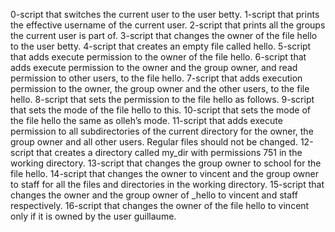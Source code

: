 0-script that switches the current user to the user betty.
1-script that prints the effective username of the current user.
2-script that prints all the groups the current user is part of.
3-script that changes the owner of the file hello to the user betty.
4-script that creates an empty file called hello.
5-script that adds execute permission to the owner of the file hello.
6-script that adds execute permission to the owner and the group owner, and read permission to other users, to the file hello.
7-script that adds execution permission to the owner, the group owner and the other users, to the file hello.
8-script that sets the permission to the file hello as follows.
9-script that sets the mode of the file hello to this.
10-script that sets the mode of the file hello the same as olleh’s mode.
11-script that adds execute permission to all subdirectories of the current directory for the owner, the group owner and all other users. Regular files should not be changed.
12-script that creates a directory called my_dir with permissions 751 in the working directory.
13-script that changes the group owner to school for the file hello.
14-script that changes the owner to vincent and the group owner to staff for all the files and directories in the working directory.
15-script that changes the owner and the group owner of _hello to vincent and staff respectively.
16-script that changes the owner of the file hello to vincent only if it is owned by the user guillaume.
